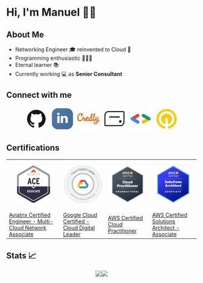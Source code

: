 # Hi, I'm Manuel 👋🏻 #

## About Me ##

- Networking Engineer 🎓 reinvented to Cloud 💬 
- Programming enthusiastic 👨🏻‍💻 
- Eternal learner 📚 
- Currently working 💻 as <strong>Senior Consultant</strong>

## Connect with me ##

<p align="center">
    <a href="https://github.com/manueldiazsoto"><img src="/images/icon-github.png" alt="GitHub" height="65" width="65"></a>
    <a href="https://www.linkedin.com/in/manueldiazsoto/"><img src="/images/icon-linkedin.png" alt="LinkedIn" height="65" width="65"></a>
    <a href="https://www.credly.com/users/manueldiazsoto"><img src="/images/icon-credly.png" alt="Credly" height="65" width="65"></a>
    <a href="https://www.credential.net/profile/manueldiazsoto/wallet"><img src="/images/icon-accredible.png" alt="Accredible.net" height="65" width="65"></a>
    <a href="https://g.dev/manueldiazsoto"><img src="/images/icon-googledev.png" alt="Google Developer" height="65" width="65"></a>
    <a href="https://www.cloudskillsboost.google/public_profiles/120ef6de-26a5-42d4-93ce-e239968f37ab"><img src="/images/icon-qwiklabs.jpeg" alt="QwikLabs" height="65" width="65"></a>
</p>

## Certifications ##

<table>
    <tr>
        <td style="text-align: center;"><p align="center"><img src="/images/badge_aviatrix_multicloud_network_associate.png" alt="" height="100" width="100"></p></td>
        <td style="text-align: center;"><p align="center"><img src="/images/badge_google_cloud_certified_cloud_digital_leader.png" alt="" height="100" width="100"></p></td>
        <td style="text-align: center;"><p align="center"><img src="/images/badge_aws_certified_cloud_practitioner.png" alt="" height="100" width="100"></td>
        <td style="text-align: center;"><p align="center"><img src="/images/badge_aws_certified_solutions_architect_associate.png" alt="" height="100" width="100"></td>
    </tr>
    <tr>
        <td><a href="https://www.credly.com/badges/b321726a-fec4-495e-ab7e-e8814d8b9f59">Aviatrix Certified Engineer - Multi-Cloud Network Associate</a></td>
        <td><a href="https://www.credential.net/5916bb03-d3bf-4c74-a186-88db50f071ff">Google Cloud Certified - Cloud Digital Leader</a></td>
        <td><a href="https://www.credly.com/badges/14377f94-0763-40ff-8172-acbb445a0f0b">AWS Certified Cloud Practitioner</a></td>
        <td><a href="https://www.credly.com/badges/313bb8d3-5314-4bab-9032-376fe8bf1f67">AWS Certified Solutions Architect - Associate</a></td>
    </tr>
</table>

## Stats 📈 ##

<p align="center">
    <img align="center" src="https://github-readme-stats.vercel.app/api/top-langs/?username=manueldiazsoto&layout=compact&show_icons=true&title_color=fff&icon_color=79ff97&text_color=9f9f9f&bg_color=151515" height="150"><img align="center" src="https://github-readme-stats.vercel.app/api/?username=manueldiazsoto&hide=contribs,prs&show_icons=true&title_color=fff&icon_color=79ff97&text_color=9f9f9f&bg_color=151515" height="150">
</p>